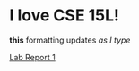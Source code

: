 # I love CSE 15L!

**this** formatting updates _as I type_

[Lab Report 1](lab-report-1-week-0.html)